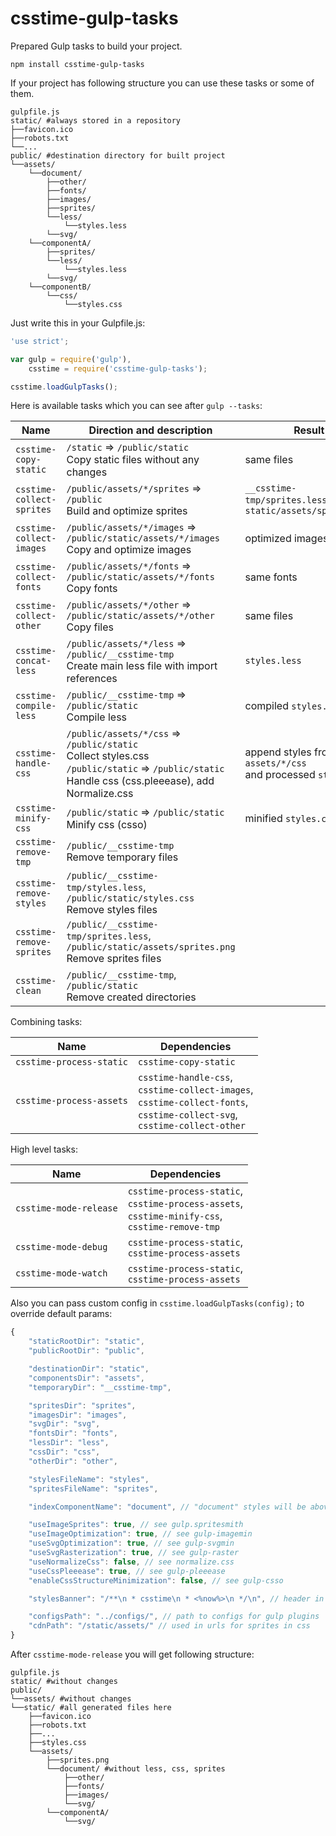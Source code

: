 # csstime-gulp-tasks
Prepared Gulp tasks to build your project.

```
npm install csstime-gulp-tasks
```

If your project has following structure you can use these tasks or some of them.

```
gulpfile.js
static/ #always stored in a repository
├──favicon.ico
├──robots.txt
└──...
public/ #destination directory for built project
└──assets/
	└──document/
		├──other/
		├──fonts/
		├──images/
		├──sprites/
		└──less/
			└──styles.less
		└──svg/
	└──componentA/
		├──sprites/
		└──less/
        	└──styles.less
		└──svg/
	└──componentB/
		└──css/
			└──styles.css
```

Just write this in your Gulpfile.js:
```javascript
'use strict';

var gulp = require('gulp'),
	csstime = require('csstime-gulp-tasks');

csstime.loadGulpTasks();
```

Here is available tasks which you can see after `gulp --tasks`:

| Name						| Direction and description																				| Result																|
|---------------------------|-------------------------------------------------------------------------------------------------------|-----------------------------------------------------------------------|
| `csstime-copy-static`		| `/static` => `/public/static`<br>Copy static files without any changes								| same files															|
| `csstime-collect-sprites`	| `/public/assets/*/sprites` => `/public`<br>Build and optimize sprites									| `__csstime-tmp/sprites.less`,<br>`static/assets/sprites.png`			|
| `csstime-collect-images`	| `/public/assets/*/images` => `/public/static/assets/*/images`<br>Copy and optimize images				| optimized images														|
| `csstime-collect-fonts`	| `/public/assets/*/fonts` => `/public/static/assets/*/fonts`<br>Copy fonts								| same fonts															|
| `csstime-collect-other`	| `/public/assets/*/other` => `/public/static/assets/*/other`<br>Copy files								| same files															|
| `csstime-concat-less`		| `/public/assets/*/less` => `/public/__csstime-tmp`<br>Create main less file with import references	| `styles.less`															|
| `csstime-compile-less`	| `/public/__csstime-tmp` => `/public/static`<br>Compile less											| compiled `styles.css`													|
| `csstime-handle-css`		| `/public/assets/*/css` => `/public/static`<br>Collect styles.css<br>`/public/static` => `/public/static`<br>Handle css (css.pleeease), add Normalize.css	| append styles from `assets/*/css`<br>and processed `styles.css`	|
| `csstime-minify-css`		| `/public/static` => `/public/static`<br>Minify css (csso)												| minified `styles.css`													|
| `csstime-remove-tmp`		| `/public/__csstime-tmp`<br>Remove temporary files														| 																		|
| `csstime-remove-styles`	| `/public/__csstime-tmp/styles.less`,<br>`/public/static/styles.css`<br>Remove styles files			| 																		|
| `csstime-remove-sprites`	| `/public/__csstime-tmp/sprites.less`,<br>`/public/static/assets/sprites.png`<br>Remove sprites files	| 																		|
| `csstime-clean`			| `/public/__csstime-tmp`,<br>`/public/static`<br>Remove created directories														| 																		|


Combining tasks:

| Name						| Dependencies																															|
|---------------------------|---------------------------------------------------------------------------------------------------------------------------------------|
| `csstime-process-static`	| `csstime-copy-static`																													|
| `csstime-process-assets`	| `csstime-handle-css`,<br>`csstime-collect-images`,<br>`csstime-collect-fonts`,<br>`csstime-collect-svg`,<br>`csstime-collect-other`	|


High level tasks:

| Name						| Dependencies																												|
|---------------------------|---------------------------------------------------------------------------------------------------------------------------|
| `csstime-mode-release`	| `csstime-process-static`,<br>`csstime-process-assets`,<br>`csstime-minify-css`,<br>`csstime-remove-tmp`					|
| `csstime-mode-debug`		| `csstime-process-static`,<br>`csstime-process-assets`																		|
| `csstime-mode-watch`		| `csstime-process-static`,<br>`csstime-process-assets`																		|

Also you can pass custom config in `csstime.loadGulpTasks(config);` to override default params:
```javascript
{
	"staticRootDir": "static",
	"publicRootDir": "public",

	"destinationDir": "static",
	"componentsDir": "assets",
	"temporaryDir": "__csstime-tmp",

	"spritesDir": "sprites",
	"imagesDir": "images",
	"svgDir": "svg",
	"fontsDir": "fonts",
	"lessDir": "less",
	"cssDir": "css",
	"otherDir": "other",

	"stylesFileName": "styles",
	"spritesFileName": "sprites",

	"indexComponentName": "document", // "document" styles will be above other components styles in styles.css

	"useImageSprites": true, // see gulp.spritesmith
	"useImageOptimization": true, // see gulp-imagemin
	"useSvgOptimization": true, // see gulp-svgmin
	"useSvgRasterization": true, // see gulp-raster
	"useNormalizeCss": false, // see normalize.css
	"useCssPleeease": true, // see gulp-pleeease
	"enableCssStructureMinimization": false, // see gulp-csso

	"stylesBanner": "/**\n * csstime\n * <%now%>\n */\n", // header in styles.css, see gulp-header

	"configsPath": "../configs/", // path to configs for gulp plugins
	"cdnPath": "/static/assets/" // used in urls for sprites in css
}
```

After `csstime-mode-release` you will get following structure:
```
gulpfile.js
static/ #without changes
public/
└──assets/ #without changes
└──static/ #all generated files here
	├──favicon.ico
    ├──robots.txt
    ├──...
	├──styles.css
	└──assets/
		├──sprites.png
		└──document/ #without less, css, sprites
			├──other/
			├──fonts/
			├──images/
			└──svg/
		└──componentA/
			└──svg/
```